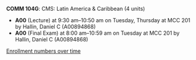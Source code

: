 **COMM 104G**: CMS: Latin America & Caribbean (4 units)

- **A00** (Lecture) at 9:30 am–10:50 am on Tuesday, Thursday at MCC 201 by Hallin, Daniel C (A00894868)
- **A00** (Final Exam) at 8:00 am–10:59 am on Tuesday at MCC 201 by Hallin, Daniel C (A00894868)

[Enrollment numbers over time](./COMM104G.tsv)
